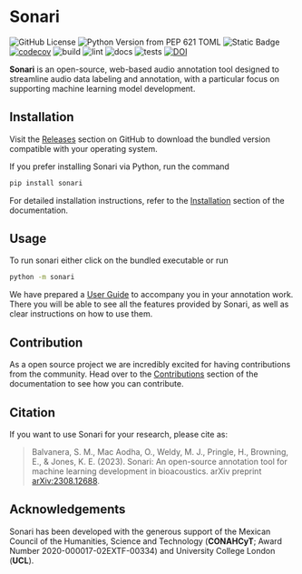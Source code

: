 # Sonari

![GitHub License](https://img.shields.io/github/license/mbsantiago/sonari)
![Python Version from PEP 621 TOML](https://img.shields.io/python/required-version-toml?tomlFilePath=https%3A%2F%2Fraw.githubusercontent.com%2Fmbsantiago%2Fsonari%2Fdev%2Fback%2Fpyproject.toml)
![Static Badge](https://img.shields.io/badge/formatting-black-black)
[![codecov](https://codecov.io/gh/mbsantiago/sonari/graph/badge.svg?token=WMzUfSXIyL)](https://codecov.io/gh/mbsantiago/sonari)
![build](https://github.com/mbsantiago/sonari/actions/workflows/bundle.yml/badge.svg)
![lint](https://github.com/mbsantiago/sonari/actions/workflows/lint.yml/badge.svg)
![docs](https://github.com/mbsantiago/sonari/actions/workflows/docs.yml/badge.svg)
![tests](https://github.com/mbsantiago/sonari/actions/workflows/test.yml/badge.svg)
[![DOI](https://zenodo.org/badge/682458553.svg)](https://zenodo.org/doi/10.5281/zenodo.10604169)

**Sonari** is an open-source, web-based audio annotation tool designed to streamline audio data labeling and annotation, with a particular focus on supporting machine learning model development.

## Installation

Visit the [Releases](https://github.com/mbsantiago/sonari/releases) section on GitHub to download the bundled version compatible with your operating system.

If you prefer installing Sonari via Python, run the command

```bash
pip install sonari
```

For detailed installation instructions, refer to the [Installation](https://mbsantiago.github.io/sonari/user_guide/installation/) section of the documentation.

## Usage

To run sonari either click on the bundled executable or run

```bash
python -m sonari
```

We have prepared a [User Guide](https://mbsantiago.github.io/sonari/user_guide/) to accompany you in your annotation work.
There you will be able to see all the features provided by Sonari, as well as clear instructions on how to use them.

## Contribution

As a open source project we are incredibly excited for having contributions from the community.
Head over to the [Contributions](https://mbsantiago.github.io/sonari/CONTRIBUTING/) section of the documentation to see how you can contribute.

## Citation

If you want to use Sonari for your research, please cite as:

> Balvanera, S. M., Mac Aodha, O., Weldy, M. J., Pringle, H., Browning, E., & Jones, K. E. (2023). Sonari: An open-source annotation tool for machine learning development in bioacoustics. arXiv preprint [arXiv:2308.12688](https://arxiv.org/abs/2308.12688).

## Acknowledgements

Sonari has been developed with the generous support of the Mexican Council of the Humanities, Science and Technology (**CONAHCyT**; Award Number 2020-000017-02EXTF-00334) and University College London (**UCL**).
